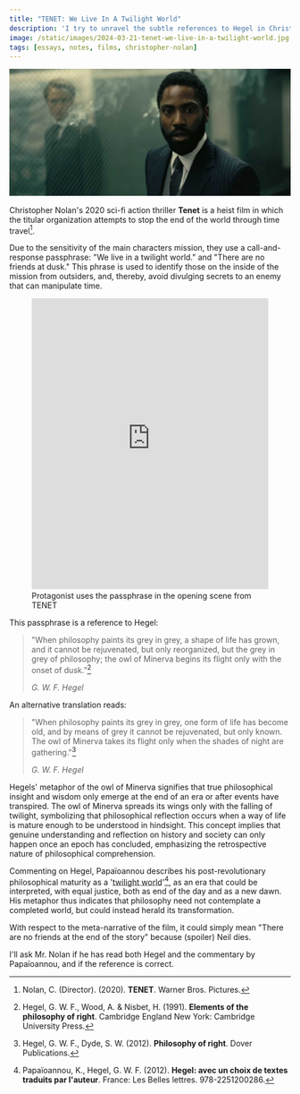 ```yaml
---
title: "TENET: We Live In A Twilight World"
description: 'I try to unravel the subtle references to Hegel in Christopher Nolan''s 2020 film "Tenet"'
image: /static/images/2024-03-21-tenet-we-live-in-a-twilight-world.jpg
tags: [essays, notes, films, christopher-nolan]
---
```


![Screenshot from TENET, Neil in the background behind a broken window made of reinforced glass, Protagonist in the foreground looking surprised: He discovered the Hegel references in the film!](/static/images/2024-03-21-tenet-we-live-in-a-twilight-world.jpg)

Christopher Nolan's 2020 sci-fi action thriller **Tenet** is a heist film in which the titular organization attempts to stop the end of the world through time travel[^nolan].

Due to the sensitivity of the main characters mission, they use a call-and-response passphrase:
"We live in a twilight world." and
"There are no friends at dusk."
This phrase is used to identify those on the inside of the mission from outsiders, and, thereby, avoid divulging secrets to an enemy that can manipulate time.

<figure>
  <iframe width="100%" height="520" src="https://www.youtube.com/embed/Gw9at77_j88?si=9C49Bu6StM4xLj4s&amp;start=75" title="YouTube video player" frameBorder="0" allowFullScreen></iframe>
  <figcaption>Protagonist uses the passphrase in the opening scene from TENET</figcaption>
</figure>

This passphrase is a reference to Hegel:

> "When philosophy paints its grey in grey, a shape of life has grown, and it cannot be rejuvenated, but only reorganized, but the grey in grey of philosophy; the owl of Minerva begins its flight only with the onset of dusk.”[^hegel1]
>
> <figcaption><cite>G. W. F. Hegel</cite></figcaption>

An alternative translation reads:

> "When philosophy paints its grey in grey, one form of life has become old, and by means of grey it cannot be rejuvenated, but only known. The owl of Minerva takes its flight only when the shades of night are gathering."[^hegel2]
>
> <figcaption><cite>G. W. F. Hegel</cite></figcaption>

Hegels' metaphor of the owl of Minerva signifies that true philosophical insight and wisdom only emerge at the end of an era or after events have transpired.
The owl of Minerva spreads its wings only with the falling of twilight, symbolizing that philosophical reflection occurs when a way of life is mature enough to be understood in hindsight.
This concept implies that genuine understanding and reflection on history and society can only happen once an epoch has concluded, emphasizing the retrospective nature of philosophical comprehension.

Commenting on Hegel, Papaïoannou describes his post-revolutionary philosophical maturity as a '<abbr title="Papaïoannou 2021, P. 91">twilight world</abbr>'[^papa],
as an era that could be interpreted, with equal justice, both as end of the day and as a new dawn.
His metaphor thus indicates that philosophy need not contemplate a completed world, but could instead herald its transformation.

With respect to the meta-narrative of the film, it could simply mean "There are no friends at the end of the story" because
(spoiler) <span className="spoiler">Neil dies</span>.

I'll ask Mr. Nolan if he has read both Hegel and the commentary by Papaïoannou, and if the reference is correct.

[^hegel1]: Hegel, G. W. F., Wood, A. & Nisbet, H. (1991). **Elements of the philosophy of right**. Cambridge England New York: Cambridge University Press.
[^hegel2]: Hegel, G. W. F., Dyde, S. W. (2012). **Philosophy of right**. Dover Publications.
[^nolan]: Nolan, C. (Director). (2020). **TENET**. Warner Bros. Pictures.
[^papa]: Papaïoannou, K., Hegel, G. W. F. (2012). **Hegel: avec un choix de textes traduits par l'auteur**. France: Les Belles lettres. 978-2251200286.
